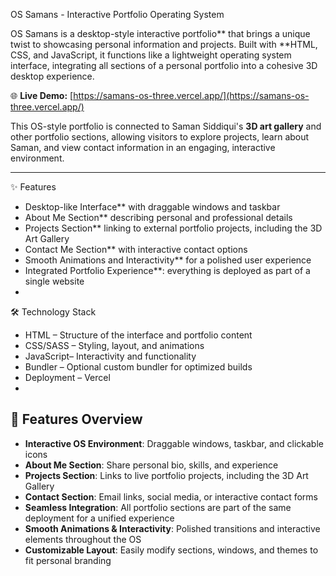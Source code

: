 OS Samans - Interactive Portfolio Operating System

OS Samans is a desktop-style interactive portfolio** that brings a unique twist to showcasing personal information and projects. Built with **HTML, CSS, and JavaScript, it functions like a lightweight operating system interface, integrating all sections of a personal portfolio into a cohesive 3D desktop experience.

🌐 **Live Demo:** [https://samans-os-three.vercel.app/](https://samans-os-three.vercel.app/)  

This OS-style portfolio is connected to Saman Siddiqui's **3D art gallery** and other portfolio sections, allowing visitors to explore projects, learn about Saman, and view contact information in an engaging, interactive environment.

---

 ✨ Features

- Desktop-like Interface** with draggable windows and taskbar  
- About Me Section** describing personal and professional details  
- Projects Section** linking to external portfolio projects, including the 3D Art Gallery  
- Contact Me Section** with interactive contact options  
- Smooth Animations and Interactivity** for a polished user experience  
- Integrated Portfolio Experience**: everything is deployed as part of a single website
- 
 🛠️ Technology Stack
- HTML – Structure of the interface and portfolio content  
- CSS/SASS – Styling, layout, and animations  
- JavaScript– Interactivity and functionality  
- Bundler – Optional custom bundler for optimized builds  
- Deployment – Vercel
- 
## **🎨 Features Overview**

- **Interactive OS Environment**: Draggable windows, taskbar, and clickable icons  
- **About Me Section**: Share personal bio, skills, and experience  
- **Projects Section**: Links to live portfolio projects, including the 3D Art Gallery  
- **Contact Section**: Email links, social media, or interactive contact forms  
- **Seamless Integration**: All portfolio sections are part of the same deployment for a unified experience  
- **Smooth Animations & Interactivity**: Polished transitions and interactive elements throughout the OS  
- **Customizable Layout**: Easily modify sections, windows, and themes to fit personal branding  


